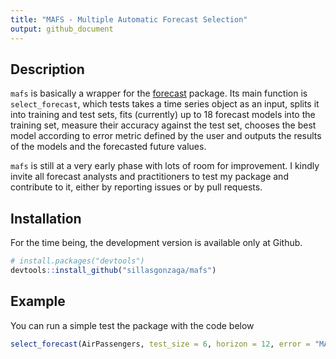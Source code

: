 ```yaml
---
title: "MAFS - Multiple Automatic Forecast Selection"
output: github_document
---
```


## Description

`mafs` is basically a wrapper for the [forecast](https://github.com/robjhyndman/forecast) package. Its main function is `select_forecast`, which tests takes a time series object as an input, splits it into training and test sets, fits (currently) up to 18 forecast models into the training set, measure their accuracy against the test set, chooses the best model according to error metric defined by the user and outputs the results of the models and the forecasted future values.  

`mafs` is still at a very early phase with lots of room for improvement. I kindly invite all forecast analysts and practitioners to test my package and contribute to it, either by reporting issues or by pull requests. 

## Installation

For the time being, the development version is available only at Github.

``` r
# install.packages("devtools")
devtools::install_github("sillasgonzaga/mafs")
```

## Example

You can run a simple test the package with the code below

``` r
select_forecast(AirPassengers, test_size = 6, horizon = 12, error = "MAPE")
```
